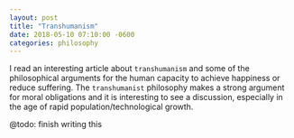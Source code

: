 ```yaml
---
layout: post
title: "Transhumanism"
date: 2018-05-10 07:10:00 -0600
categories: philosophy
---
```


I read an interesting article about `transhumanism` and some of the philosophical arguments for the human capacity to achieve happiness or reduce suffering. The `transhumanist` philosophy makes a strong argument for moral obligations and it is interesting to see a discussion, especially in the age of rapid population/technological growth.

@todo: finish writing this


